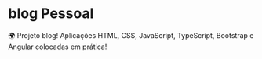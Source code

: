 # blog Pessoal
🌍 Projeto blog! Aplicações HTML, CSS, JavaScript, TypeScript, Bootstrap e Angular colocadas em prática!
